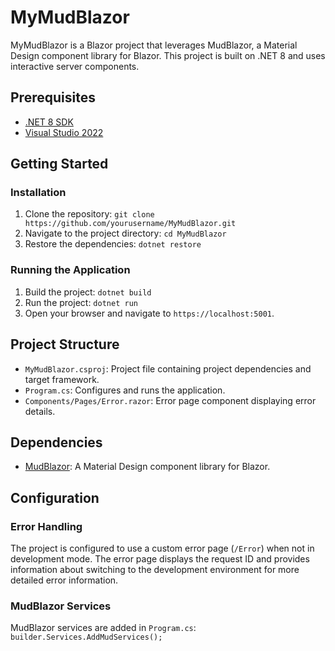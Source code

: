﻿# MyMudBlazor

MyMudBlazor is a Blazor project that leverages MudBlazor, a Material Design component library for Blazor. This project is built on .NET 8 and uses interactive server components.

## Prerequisites

- [.NET 8 SDK](https://dotnet.microsoft.com/download/dotnet/8.0)
- [Visual Studio 2022](https://visualstudio.microsoft.com/vs/)

## Getting Started

### Installation

1. Clone the repository:
`git clone https://github.com/yourusername/MyMudBlazor.git`
2. Navigate to the project directory:
`cd MyMudBlazor`
3. Restore the dependencies:
`dotnet restore`

### Running the Application

1. Build the project:
`dotnet build`
2. Run the project:
`dotnet run`
3. Open your browser and navigate to `https://localhost:5001`.

## Project Structure

- `MyMudBlazor.csproj`: Project file containing project dependencies and target framework.
- `Program.cs`: Configures and runs the application.
- `Components/Pages/Error.razor`: Error page component displaying error details.

## Dependencies

- [MudBlazor](https://mudblazor.com/): A Material Design component library for Blazor.

## Configuration

### Error Handling

The project is configured to use a custom error page (`/Error`) when not in development mode. The error page displays the request ID and provides information about switching to the development environment for more detailed error information.

### MudBlazor Services

MudBlazor services are added in `Program.cs`:
`builder.Services.AddMudServices();`